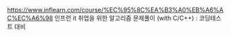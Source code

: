 https://www.inflearn.com/course/%EC%95%8C%EA%B3%A0%EB%A6%AC%EC%A6%98
인프런 it 취업을 위한 알고리즘 문제풀이 (with C/C++) : 코딩테스트 대비